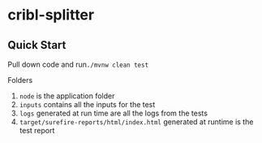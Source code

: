 # cribl-splitter

## Quick Start

Pull down code and run```./mvnw clean test``` 

Folders
1. ```node``` is the application folder
2. ```inputs``` contains all the inputs for the test
3. ```logs``` generated at run time are all the logs from the tests
4. ```target/surefire-reports/html/index.html``` generated at runtime is the test report
